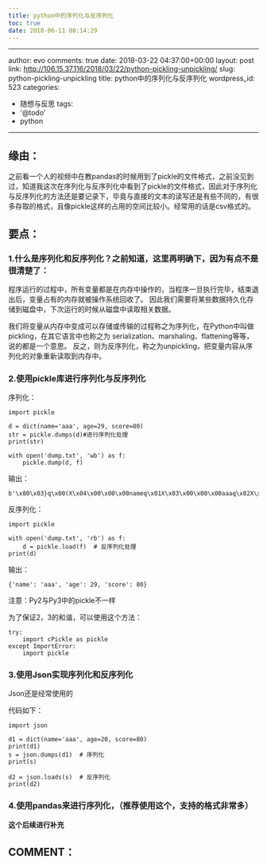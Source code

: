 ```yaml
---
title: python中的序列化与反序列化
toc: true
date: 2018-06-11 08:14:29
---
```

---
author: evo
comments: true
date: 2018-03-22 04:37:00+00:00
layout: post
link: http://106.15.37.116/2018/03/22/python-pickling-unpickling/
slug: python-pickling-unpickling
title: python中的序列化与反序列化
wordpress_id: 523
categories:
- 随想与反思
tags:
- '@todo'
- python
---

<!-- more -->


## 缘由：


之前看一个人的视频中在教pandas的时候用到了pickle的文件格式，之前没见到过，知道我这次在序列化与反序列化中看到了pickle的文件格式，因此对于序列化与反序列化的方法还是要记录下，毕竟与直接的文本的读写还是有些不同的，有很多存取的格式，且像pickle这样的占用的空间比较小。经常用的话是csv格式的。


## 要点：




### 1.什么是序列化和反序列化？之前知道，这里再明确下，因为有点不是很清楚了：


















程序运行的过程中，所有变量都是在内存中操作的，当程序一旦执行完毕，结束退出后，变量占有的内存就被操作系统回收了。 因此我们需要将某些数据持久化存储到磁盘中，下次运行的时候从磁盘中读取相关数据。

我们将变量从内存中变成可以存储或传输的过程称之为序列化，在Python中叫做pickling，在其它语言中也称之为 serialization、marshaling、flattening等等，说的都是一个意思。 反之，则为反序列化，称之为unpickling，把变量内容从序列化的对象重新读取到内存中。


















### 2.使用pickle库进行序列化与反序列化


序列化：

    
    import pickle
    
    d = dict(name='aaa', age=29, score=80)
    str = pickle.dumps(d)#进行序列化处理
    print(str)
    
    with open('dump.txt', 'wb') as f:
        pickle.dump(d, f)


输出：

    
    b'\x80\x03}q\x00(X\x04\x00\x00\x00nameq\x01X\x03\x00\x00\x00aaaq\x02X\x03\x00\x00\x00ageq\x03K\x1dX\x05\x00\x00\x00scoreq\x04KPu.'


反序列化：

    
    import pickle
    
    with open('dump.txt', 'rb') as f:
        d = pickle.load(f)  # 反序列化处理
    print(d)


输出：

    
    {'name': 'aaa', 'age': 29, 'score': 80}


注意：Py2与Py3中的pickle不一样

为了保证2，3的和谐，可以使用这个方法：

    
    try:
        import cPickle as pickle
    except ImportError:
        import pickle




### 3.使用Json实现序列化和反序列化


Json还是经常使用的

代码如下：

    
    import json
    
    d1 = dict(name='aaa', age=20, score=80)
    print(d1)
    s = json.dumps(d1)  # 序列化
    print(s)
    
    d2 = json.loads(s)  # 反序列化
    print(d2)




### 4.使用pandas来进行序列化，（**推荐使用这个，支持的格式非常多**）


**这个后续进行补充**


## COMMENT：



